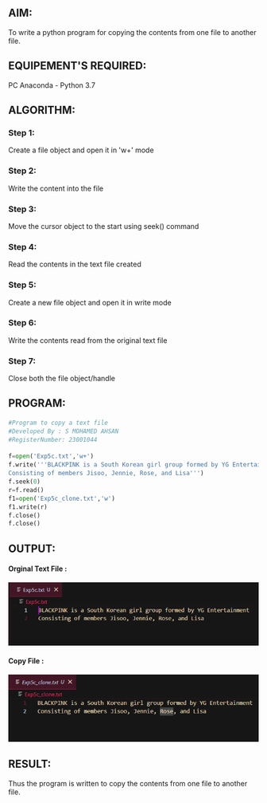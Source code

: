 ## AIM:
To write a python program for copying the contents from one file to another file.
## EQUIPEMENT'S REQUIRED: 
PC
Anaconda - Python 3.7
## ALGORITHM: 
### Step 1:
Create a file object and open it in 'w+' mode
### Step 2: 
Write the content into the file  
### Step 3: 
Move the cursor object to the start using seek() command 
### Step 4:  
Read the contents in the text file created
### Step 5: 
Create a new file object and open it in write mode
### Step 6: 
Write the contents read from the original text file
### Step 7:
Close both the file object/handle
## PROGRAM:
~~~Python
#Program to copy a text file
#Developed By : S MOHAMED AHSAN
#RegisterNumber: 23001044

f=open('Exp5c.txt','w+')
f.write('''BLACKPINK is a South Korean girl group formed by YG Entertainment
Consisting of members Jisoo, Jennie, Rose, and Lisa''')
f.seek(0)
r=f.read()
f1=open('Exp5c_clone.txt','w')
f1.write(r)
f.close()
f.close()
~~~
## OUTPUT:
#### Orginal Text File :
![org](/org.png)
#### Copy File :
![copy](/copy.png)

## RESULT:
Thus the program is written to copy the contents from one file to another file.